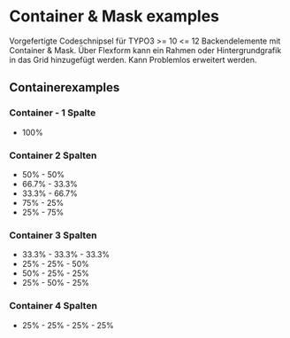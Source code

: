# Container & Mask examples

Vorgefertigte Codeschnipsel für TYPO3 >= 10 <= 12 Backendelemente mit Container & Mask.
Über Flexform kann ein Rahmen oder Hintergrundgrafik in das Grid hinzugefügt werden.
Kann Problemlos erweitert werden.

## Containerexamples

### Container - 1 Spalte
* 100%

 ###  Container 2 Spalten 
* 50% - 50%
* 66.7% - 33.3%
* 33.3% - 66.7%
* 75% - 25%
* 25% - 75%

 ### Container 3 Spalten 
* 33.3% - 33.3% - 33.3%
* 25% - 25% - 50%
* 50% - 25% - 25%
* 25% - 50% - 25%

 ### Container 4 Spalten     
* 25% - 25% - 25% - 25% 

